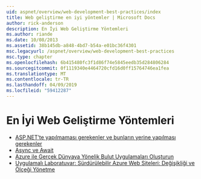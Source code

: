 ```yaml
---
uid: aspnet/overview/web-development-best-practices/index
title: Web geliştirme en iyi yöntemler | Microsoft Docs
author: rick-anderson
description: En İyi Web Geliştirme Yöntemleri
ms.author: riande
ms.date: 10/08/2013
ms.assetid: 38b145db-a848-4bd7-b54a-e01bc36f4301
msc.legacyurl: /aspnet/overview/web-development-best-practices
msc.type: chapter
ms.openlocfilehash: 6b415480fc3f1d86f74e5845eedb35d284806284
ms.sourcegitcommit: 0f1119340e4464720cfd16d0ff15764746ea1fea
ms.translationtype: MT
ms.contentlocale: tr-TR
ms.lasthandoff: 04/09/2019
ms.locfileid: "59412287"
---
```

# <a name="web-development-best-practices"></a>En İyi Web Geliştirme Yöntemleri


- [ASP.NET’te yapılmaması gerekenler ve bunların yerine yapılması gerekenler](what-not-to-do-in-aspnet-and-what-to-do-instead.md)
- [Async ve Await](async-and-await.md)
- [Azure ile Gerçek Dünyaya Yönelik Bulut Uygulamaları Oluşturun](../developing-apps-with-windows-azure/building-real-world-cloud-apps-with-windows-azure/index.md)
- [Uygulamalı Laboratuvar: Sürdürülebilir Azure Web Siteleri: Değişikliği ve Ölçeği Yönetme](../developing-apps-with-windows-azure/maintainable-azure-websites-managing-change-and-scale.md)
